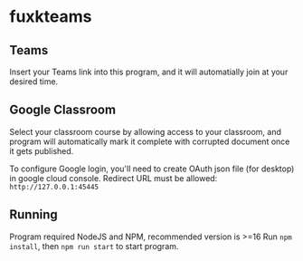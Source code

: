 # fuxkteams

## Teams
Insert your Teams link into this program, and it will automatially join at your desired time.

## Google Classroom
Select your classroom course by allowing access to your classroom, and program will automatically mark it complete with corrupted document once it gets published.

To configure Google login, you'll need to create OAuth json file (for desktop) in google cloud console.
Redirect URL must be allowed: `http://127.0.0.1:45445`

## Running
Program required NodeJS and NPM, recommended version is >=16
Run `npm install`, then `npm run start` to start program.
